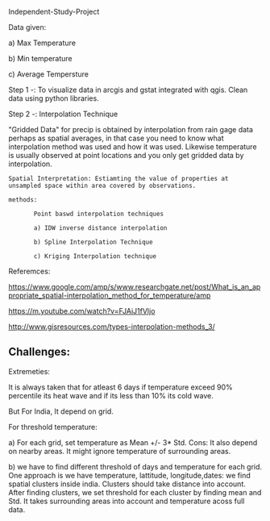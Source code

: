 Independent-Study-Project

Data given:

a) Max Temperature

b) Min temperature

c) Average Tempersture


Step 1 -:  To visualize data in arcgis and gstat integrated with qgis. Clean data using python libraries.

Step 2 -:  Interpolation Technique

"Gridded Data" for precip is obtained by interpolation from rain gage data perhaps as spatial averages, in that case you need to know what interpolation method was used and how it was used. Likewise temperature is usually observed at point locations and you only get gridded data by interpolation.

    Spatial Interpretation: Estiamting the value of properties at unsampled space within area covered by observations.
    
    methods:
    
           Point baswd interpolation techniques
           
           a) IDW inverse distance interpolation
           
           b) Spline Interpolation Technique
           
           c) Kriging Interpolation technique
   
Referemces:

https://www.google.com/amp/s/www.researchgate.net/post/What_is_an_appropriate_spatial-interpolation_method_for_temperature/amp

https://m.youtube.com/watch?v=FJAiJ1fVljo

http://www.gisresources.com/types-interpolation-methods_3/


## Challenges:

Extremeties:

It is always taken that for atleast 6 days if temperature exceed 90% percentile its heat wave and if its less than 10% its cold wave.

But For India, It depend on grid.


For threshold temperature:

a) For each grid, set temperature as Mean +/- 3* Std. Cons: It also depend on nearby areas. It might ignore temperature of surrounding areas.

b) we have to find different threshold of days and temperature for each grid. One approach is we have temperature, lattitude, longitude,dates: we find spatial clusters inside india. Clusters should take distance into account. After finding clusters, we set threshold for each cluster by finding mean and Std. It takes surrounding areas into account and temperature acoss full data.  
